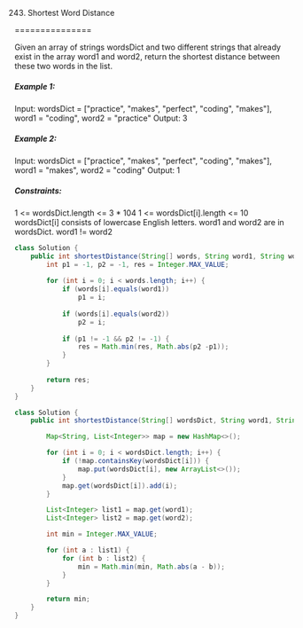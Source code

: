 243. Shortest Word Distance

===============

Given an array of strings wordsDict and two different strings that already exist in the array word1 and word2, return the shortest distance between these two words in the list.

##### Example 1:

Input: wordsDict = ["practice", "makes", "perfect", "coding", "makes"], word1 = "coding", word2 = "practice"
Output: 3

##### Example 2:

Input: wordsDict = ["practice", "makes", "perfect", "coding", "makes"], word1 = "makes", word2 = "coding"
Output: 1

##### Constraints:

1 <= wordsDict.length <= 3 * 104
1 <= wordsDict[i].length <= 10
wordsDict[i] consists of lowercase English letters.
word1 and word2 are in wordsDict.
word1 != word2

```java
class Solution {
    public int shortestDistance(String[] words, String word1, String word2) {
        int p1 = -1, p2 = -1, res = Integer.MAX_VALUE;
        
        for (int i = 0; i < words.length; i++) {
            if (words[i].equals(word1)) 
                p1 = i;
            
            if (words[i].equals(word2))
                p2 = i;
            
            if (p1 != -1 && p2 != -1) {
                res = Math.min(res, Math.abs(p2 -p1));
            }
        }
        
        return res;
    }
}
```

```java
class Solution {
    public int shortestDistance(String[] wordsDict, String word1, String word2) {

        Map<String, List<Integer>> map = new HashMap<>();

        for (int i = 0; i < wordsDict.length; i++) {
            if (!map.containsKey(wordsDict[i])) {
                map.put(wordsDict[i], new ArrayList<>());
            }
            map.get(wordsDict[i]).add(i);
        }

        List<Integer> list1 = map.get(word1);
        List<Integer> list2 = map.get(word2);

        int min = Integer.MAX_VALUE;

        for (int a : list1) {
            for (int b : list2) {
                min = Math.min(min, Math.abs(a - b));
            }
        }

        return min;
    }
}
```

